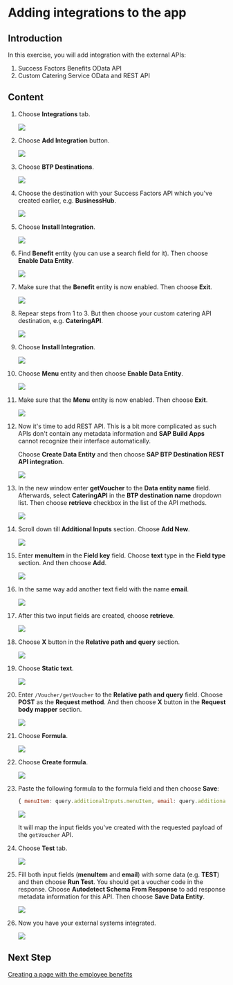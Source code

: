 # Adding integrations to the app

## Introduction

In this exercise, you will add integration with the external APIs:

1. Success Factors Benefits OData API
2. Custom Catering Service OData and REST API

## Content

1. Choose **Integrations** tab.

    ![](img/b01.png) 

2. Choose **Add Integration** button.

    ![](img/b02.png) 

3. Choose **BTP Destinations**.

    ![](img/b03.png) 

4. Choose the destination with your Success Factors API which you've created earlier, e.g. **BusinessHub**.

    ![](img/b04.png) 

5. Choose **Install Integration**.

    ![](img/b05.png) 

6. Find **Benefit** entity (you can use a search field for it). Then choose **Enable Data Entity**.

    ![](img/b06.png) 

7. Make sure that the **Benefit** entity is now enabled. Then choose **Exit**.

    ![](img/b07.png) 

8. Repear steps from 1 to 3. But then choose your custom catering API destination, e.g. **CateringAPI**.

    ![](img/b08.png) 

9. Choose **Install Integration**.

    ![](img/b09.png) 

10. Choose **Menu** entity and then choose **Enable Data Entity**.

    ![](img/b10.png) 
    
11. Make sure that the **Menu** entity is now enabled. Then choose **Exit**.

    ![](img/b11.png) 

12. Now it's time to add REST API. This is a bit more complicated as such APIs don't contain any metadata information and **SAP Build Apps** cannot recognize their interface automatically. 

    Choose **Create Data Entity** and then choose **SAP BTP Destination REST API integration**.

    ![](img/b12.png) 

13. In the new window enter **getVoucher** to the **Data entity name** field. Afterwards, select **CateringAPI** in the **BTP destination name** dropdown list. Then choose **retrieve** checkbox in the list of the API methods.

    ![](img/b13.png) 

14. Scroll down till **Additional Inputs** section. Choose **Add New**.

    ![](img/b14.png) 

15. Enter **menuItem** in the **Field key** field. Choose **text** type in the **Field type** section. And then choose **Add**.

    ![](img/b15.png) 

16. In the same way add another text field with the name **email**.

    ![](img/b16.png) 

17. After this two input fields are created, choose **retrieve**.

    ![](img/b17.png) 

18. Choose **X** button in the **Relative path and query** section.

    ![](img/b18.png) 

19. Choose **Static text**.

    ![](img/b19.png) 

20. Enter `/Voucher/getVoucher` to the **Relative path and query** field. Choose **POST** as the **Request method**. And then choose **X** button in the **Request body mapper** section.

    ![](img/b20.png) 

21. Choose **Formula**.

    ![](img/b21.png) 

22. Choose **Create formula**.

    ![](img/b22.png) 

23. Paste the following formula to the formula field and then choose **Save**:

    ~~~js
    { menuItem: query.additionalInputs.menuItem, email: query.additionalInputs.email }
    ~~~

    ![](img/b23.png) 

    It will map the input fields you've created with the requested payload of the `getVoucher` API.

24. Choose **Test** tab.

    ![](img/b24.png) 

25. Fill both input fields (**menuItem** and **email**) with some data (e.g. **TEST**) and then choose **Run Test**. You should get a voucher code in the response. Choose **Autodetect Schema From Response** to add response metadata information for this API. Then choose **Save Data Entity**.

    ![](img/b25.png) 

26. Now you have your external systems integrated.

    ![](img/b26.png)

## Next Step

[Creating a page with the employee benefits](./page-benefits.md)
